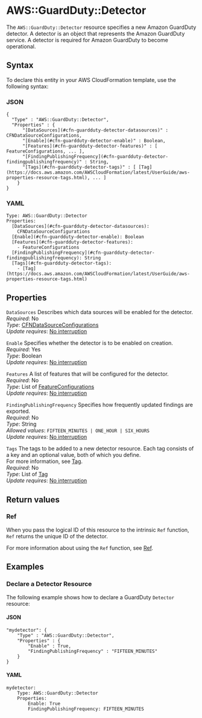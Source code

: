 # AWS::GuardDuty::Detector<a name="aws-resource-guardduty-detector"></a>

The `AWS::GuardDuty::Detector` resource specifies a new Amazon GuardDuty detector\. A detector is an object that represents the Amazon GuardDuty service\. A detector is required for Amazon GuardDuty to become operational\.

## Syntax<a name="aws-resource-guardduty-detector-syntax"></a>

To declare this entity in your AWS CloudFormation template, use the following syntax:

### JSON<a name="aws-resource-guardduty-detector-syntax.json"></a>

```
{
  "Type" : "AWS::GuardDuty::Detector",
  "Properties" : {
      "[DataSources](#cfn-guardduty-detector-datasources)" : CFNDataSourceConfigurations,
      "[Enable](#cfn-guardduty-detector-enable)" : Boolean,
      "[Features](#cfn-guardduty-detector-features)" : [ FeatureConfigurations, ... ],
      "[FindingPublishingFrequency](#cfn-guardduty-detector-findingpublishingfrequency)" : String,
      "[Tags](#cfn-guardduty-detector-tags)" : [ [Tag](https://docs.aws.amazon.com/AWSCloudFormation/latest/UserGuide/aws-properties-resource-tags.html), ... ]
    }
}
```

### YAML<a name="aws-resource-guardduty-detector-syntax.yaml"></a>

```
Type: AWS::GuardDuty::Detector
Properties:
  [DataSources](#cfn-guardduty-detector-datasources):
    CFNDataSourceConfigurations
  [Enable](#cfn-guardduty-detector-enable): Boolean
  [Features](#cfn-guardduty-detector-features):
    - FeatureConfigurations
  [FindingPublishingFrequency](#cfn-guardduty-detector-findingpublishingfrequency): String
  [Tags](#cfn-guardduty-detector-tags):
    - [Tag](https://docs.aws.amazon.com/AWSCloudFormation/latest/UserGuide/aws-properties-resource-tags.html)
```

## Properties<a name="aws-resource-guardduty-detector-properties"></a>

`DataSources` <a name="cfn-guardduty-detector-datasources"></a>
Describes which data sources will be enabled for the detector\.  
_Required_: No  
_Type_: [CFNDataSourceConfigurations](aws-properties-guardduty-detector-cfndatasourceconfigurations.md)  
_Update requires_: [No interruption](https://docs.aws.amazon.com/AWSCloudFormation/latest/UserGuide/using-cfn-updating-stacks-update-behaviors.html#update-no-interrupt)

`Enable` <a name="cfn-guardduty-detector-enable"></a>
Specifies whether the detector is to be enabled on creation\.  
_Required_: Yes  
_Type_: Boolean  
_Update requires_: [No interruption](https://docs.aws.amazon.com/AWSCloudFormation/latest/UserGuide/using-cfn-updating-stacks-update-behaviors.html#update-no-interrupt)

`Features` <a name="cfn-guardduty-detector-features"></a>
A list of features that will be configured for the detector\.  
_Required_: No  
_Type_: List of [FeatureConfigurations](aws-properties-guardduty-detector-featureconfigurations.md)  
_Update requires_: [No interruption](https://docs.aws.amazon.com/AWSCloudFormation/latest/UserGuide/using-cfn-updating-stacks-update-behaviors.html#update-no-interrupt)

`FindingPublishingFrequency` <a name="cfn-guardduty-detector-findingpublishingfrequency"></a>
Specifies how frequently updated findings are exported\.  
_Required_: No  
_Type_: String  
_Allowed values_: `FIFTEEN_MINUTES | ONE_HOUR | SIX_HOURS`  
_Update requires_: [No interruption](https://docs.aws.amazon.com/AWSCloudFormation/latest/UserGuide/using-cfn-updating-stacks-update-behaviors.html#update-no-interrupt)

`Tags` <a name="cfn-guardduty-detector-tags"></a>
The tags to be added to a new detector resource\. Each tag consists of a key and an optional value, both of which you define\.  
For more information, see [Tag](https://docs.aws.amazon.com/AWSCloudFormation/latest/UserGuide/aws-properties-resource-tags.html)\.  
_Required_: No  
_Type_: List of [Tag](https://docs.aws.amazon.com/AWSCloudFormation/latest/UserGuide/aws-properties-resource-tags.html)  
_Update requires_: [No interruption](https://docs.aws.amazon.com/AWSCloudFormation/latest/UserGuide/using-cfn-updating-stacks-update-behaviors.html#update-no-interrupt)

## Return values<a name="aws-resource-guardduty-detector-return-values"></a>

### Ref<a name="aws-resource-guardduty-detector-return-values-ref"></a>

When you pass the logical ID of this resource to the intrinsic `Ref` function, `Ref` returns the unique ID of the detector\.

For more information about using the `Ref` function, see [Ref](https://docs.aws.amazon.com/AWSCloudFormation/latest/UserGuide/intrinsic-function-reference-ref.html)\.

## Examples<a name="aws-resource-guardduty-detector--examples"></a>

### Declare a Detector Resource<a name="aws-resource-guardduty-detector--examples--Declare_a_Detector_Resource"></a>

The following example shows how to declare a GuardDuty `Detector` resource:

#### JSON<a name="aws-resource-guardduty-detector--examples--Declare_a_Detector_Resource--json"></a>

```
"mydetector": {
    "Type" : "AWS::GuardDuty::Detector",
    "Properties" : {
        "Enable" : True,
        "FindingPublishingFrequency" : "FIFTEEN_MINUTES"
    }
}
```

#### YAML<a name="aws-resource-guardduty-detector--examples--Declare_a_Detector_Resource--yaml"></a>

```
mydetector:
    Type: AWS::GuardDuty::Detector
    Properties:
        Enable: True
        FindingPublishingFrequency: FIFTEEN_MINUTES
```

